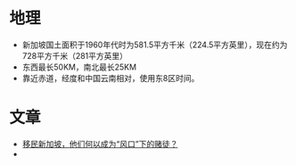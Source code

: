 # 地理
- 新加坡国土面积于1960年代时为581.5平方千米（224.5平方英里），现在约为728平方千米（281平方英里）
- 东西最长50KM，南北最长25KM
- 靠近赤道，经度和中国云南相对，使用东8区时间。

# 文章
- [移民新加坡，他们何以成为“风口”下的赌徒？](https://mp.weixin.qq.com/s/YoSIr9Oojs7xzJHotC6S8A)
- 

